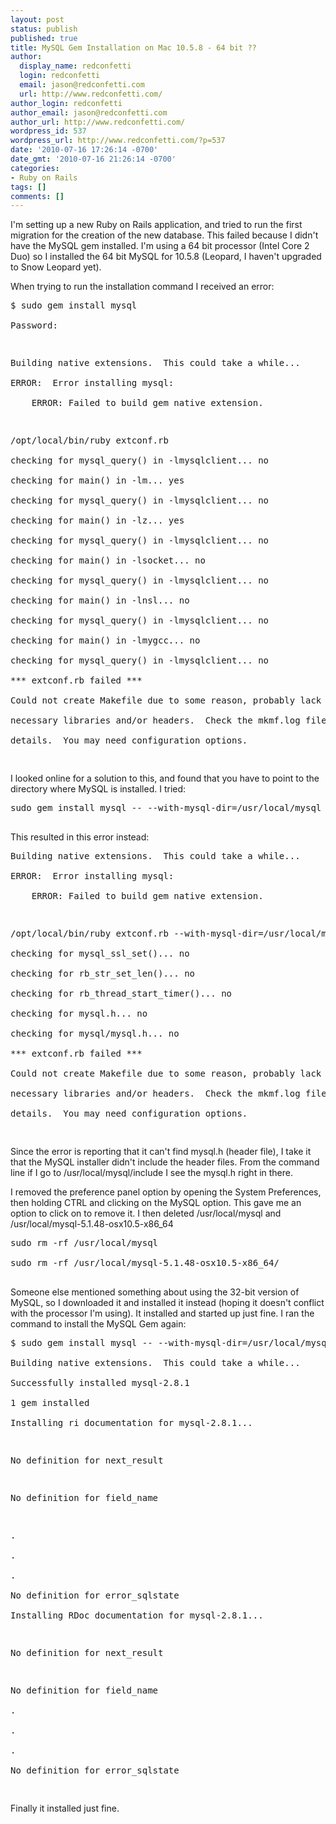 ```yaml
---
layout: post
status: publish
published: true
title: MySQL Gem Installation on Mac 10.5.8 - 64 bit ??
author:
  display_name: redconfetti
  login: redconfetti
  email: jason@redconfetti.com
  url: http://www.redconfetti.com/
author_login: redconfetti
author_email: jason@redconfetti.com
author_url: http://www.redconfetti.com/
wordpress_id: 537
wordpress_url: http://www.redconfetti.com/?p=537
date: '2010-07-16 17:26:14 -0700'
date_gmt: '2010-07-16 21:26:14 -0700'
categories:
- Ruby on Rails
tags: []
comments: []
---
```

<p>I'm setting up a new Ruby on Rails application, and tried to run the first migration for the creation of the new database. This failed because I didn't have the MySQL gem installed. I'm using a 64 bit processor (Intel Core 2 Duo) so I installed the 64 bit MySQL for 10.5.8 (Leopard, I haven't upgraded to Snow Leopard yet).</p>
<p>When trying to run the installation command I received an error:</p>
<pre class="brush:bash">
$ sudo gem install mysql<br />
Password:</p>
<p>Building native extensions.  This could take a while...<br />
ERROR:  Error installing mysql:<br />
	ERROR: Failed to build gem native extension.</p>
<p>/opt/local/bin/ruby extconf.rb<br />
checking for mysql_query() in -lmysqlclient... no<br />
checking for main() in -lm... yes<br />
checking for mysql_query() in -lmysqlclient... no<br />
checking for main() in -lz... yes<br />
checking for mysql_query() in -lmysqlclient... no<br />
checking for main() in -lsocket... no<br />
checking for mysql_query() in -lmysqlclient... no<br />
checking for main() in -lnsl... no<br />
checking for mysql_query() in -lmysqlclient... no<br />
checking for main() in -lmygcc... no<br />
checking for mysql_query() in -lmysqlclient... no<br />
*** extconf.rb failed ***<br />
Could not create Makefile due to some reason, probably lack of<br />
necessary libraries and/or headers.  Check the mkmf.log file for more<br />
details.  You may need configuration options.<br />
</pre></p>
<p>I looked online for a solution to this, and found that you have to point to the directory where MySQL is installed. I tried:</p>
<pre class="brush:bash">
sudo gem install mysql -- --with-mysql-dir=/usr/local/mysql<br />
</pre></p>
<p>This resulted in this error instead:</p>
<pre class="brush:bash">
Building native extensions.  This could take a while...<br />
ERROR:  Error installing mysql:<br />
	ERROR: Failed to build gem native extension.</p>
<p>/opt/local/bin/ruby extconf.rb --with-mysql-dir=/usr/local/mysql<br />
checking for mysql_ssl_set()... no<br />
checking for rb_str_set_len()... no<br />
checking for rb_thread_start_timer()... no<br />
checking for mysql.h... no<br />
checking for mysql/mysql.h... no<br />
*** extconf.rb failed ***<br />
Could not create Makefile due to some reason, probably lack of<br />
necessary libraries and/or headers.  Check the mkmf.log file for more<br />
details.  You may need configuration options.<br />
</pre></p>
<p>Since the error is reporting that it can't find mysql.h (header file), I take it that the MySQL installer didn't include the header files. From the command line if I go to /usr/local/mysql/include I see the mysql.h right in there.</p>
<p>I removed the preference panel option by opening the System Preferences, then holding CTRL and clicking on the MySQL option. This gave me an option to click on to remove it. I then deleted /usr/local/mysql and /usr/local/mysql-5.1.48-osx10.5-x86_64</p>
<pre class="brush:bash">
sudo rm -rf /usr/local/mysql<br />
sudo rm -rf /usr/local/mysql-5.1.48-osx10.5-x86_64/<br />
</pre></p>
<p>Someone else mentioned something about using the 32-bit version of MySQL, so I downloaded it and installed it instead (hoping it doesn't conflict with the processor I'm using). It installed and started up just fine. I ran the command to install the MySQL Gem again:</p>
<pre class="brush:bash">
$ sudo gem install mysql -- --with-mysql-dir=/usr/local/mysql<br />
Building native extensions.  This could take a while...<br />
Successfully installed mysql-2.8.1<br />
1 gem installed<br />
Installing ri documentation for mysql-2.8.1...</p>
<p>No definition for next_result</p>
<p>No definition for field_name</p>
<p>.<br />
.<br />
.<br />
No definition for error_sqlstate<br />
Installing RDoc documentation for mysql-2.8.1...</p>
<p>No definition for next_result</p>
<p>No definition for field_name<br />
.<br />
.<br />
.<br />
No definition for error_sqlstate<br />
</pre></p>
<p>Finally it installed just fine.</p>
